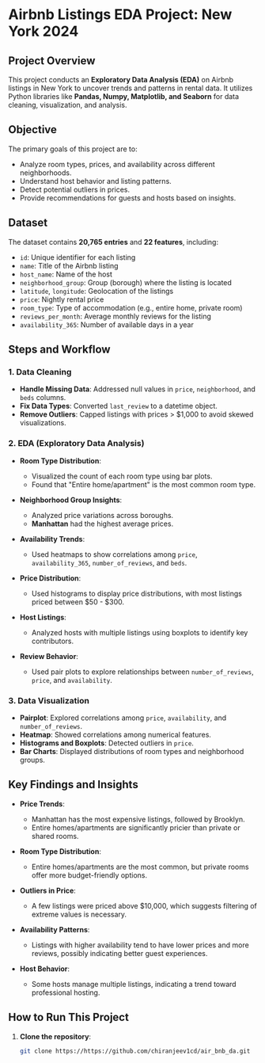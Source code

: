 # Airbnb Listings EDA Project: New York 2024

## Project Overview
This project conducts an **Exploratory Data Analysis (EDA)** on Airbnb listings in New York to uncover trends and patterns in rental data. It utilizes Python libraries like **Pandas, Numpy, Matplotlib, and Seaborn** for data cleaning, visualization, and analysis.

## Objective
The primary goals of this project are to:
- Analyze room types, prices, and availability across different neighborhoods.
- Understand host behavior and listing patterns.
- Detect potential outliers in prices.
- Provide recommendations for guests and hosts based on insights.

## Dataset
The dataset contains **20,765 entries** and **22 features**, including:
- `id`: Unique identifier for each listing
- `name`: Title of the Airbnb listing
- `host_name`: Name of the host
- `neighborhood_group`: Group (borough) where the listing is located
- `latitude`, `longitude`: Geolocation of the listings
- `price`: Nightly rental price
- `room_type`: Type of accommodation (e.g., entire home, private room)
- `reviews_per_month`: Average monthly reviews for the listing
- `availability_365`: Number of available days in a year

## Steps and Workflow

### 1. Data Cleaning
- **Handle Missing Data**: Addressed null values in `price`, `neighborhood`, and `beds` columns.
- **Fix Data Types**: Converted `last_review` to a datetime object.
- **Remove Outliers**: Capped listings with prices > $1,000 to avoid skewed visualizations.

### 2. EDA (Exploratory Data Analysis)
- **Room Type Distribution**: 
  - Visualized the count of each room type using bar plots.
  - Found that "Entire home/apartment" is the most common room type.
  
- **Neighborhood Group Insights**:
  - Analyzed price variations across boroughs.
  - **Manhattan** had the highest average prices.

- **Availability Trends**:
  - Used heatmaps to show correlations among `price`, `availability_365`, `number_of_reviews`, and `beds`.

- **Price Distribution**:
  - Used histograms to display price distributions, with most listings priced between $50 - $300.

- **Host Listings**:
  - Analyzed hosts with multiple listings using boxplots to identify key contributors.

- **Review Behavior**:
  - Used pair plots to explore relationships between `number_of_reviews`, `price`, and `availability`.

### 3. Data Visualization
- **Pairplot**: Explored correlations among `price`, `availability`, and `number_of_reviews`.
- **Heatmap**: Showed correlations among numerical features.
- **Histograms and Boxplots**: Detected outliers in `price`.
- **Bar Charts**: Displayed distributions of room types and neighborhood groups.

## Key Findings and Insights

- **Price Trends**:
  - Manhattan has the most expensive listings, followed by Brooklyn.
  - Entire homes/apartments are significantly pricier than private or shared rooms.

- **Room Type Distribution**:
  - Entire homes/apartments are the most common, but private rooms offer more budget-friendly options.

- **Outliers in Price**:
  - A few listings were priced above $10,000, which suggests filtering of extreme values is necessary.

- **Availability Patterns**:
  - Listings with higher availability tend to have lower prices and more reviews, possibly indicating better guest experiences.

- **Host Behavior**:
  - Some hosts manage multiple listings, indicating a trend toward professional hosting.

## How to Run This Project

1. **Clone the repository**:
   ```bash
   git clone https://https://github.com/chiranjeev1cd/air_bnb_da.git
